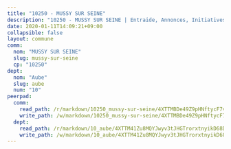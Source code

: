 ```yaml
---
title: "10250 - MUSSY SUR SEINE"
description: "10250 - MUSSY SUR SEINE | Entraide, Annonces, Initiatives"
date: 2020-01-11T14:09:21+09:00
collapsible: false
layout: commune
comm:
  nom: "MUSSY SUR SEINE"
  slug: mussy-sur-seine
  cp: "10250"
dept:
  nom: "Aube"
  slug: aube
  num: "10"
peerpad:
  comm:
    read_path: /r/markdown/10250_mussy-sur-seine/4XTTMBDe49Z9pHNftycF7voqyhSqFpXDPn59Q6TCRoqGTu33U
    write_path: /w/markdown/10250_mussy-sur-seine/4XTTMBDe49Z9pHNftycF7voqyhSqFpXDPn59Q6TCRoqGTu33U-K3TgUVjLZCPg1KefikKoJARoZqtVBkrwHVv4xWtddTReW2qyBFKeW3G7cRbBuovdTDsMP93upXyx53x9BaTv8VdgRMo7FpaPtZEeBBbXK2KUS5sg9oKPknvCwWHXv4fWxUBfSYDU
  dept:
    read_path: /r/markdown/10_aube/4XTTM41Zu8MQYJwyv3tJHGTrorxtnyikD68DsVemyiZk3ThMz
    write_path: /w/markdown/10_aube/4XTTM41Zu8MQYJwyv3tJHGTrorxtnyikD68DsVemyiZk3ThMz-K3TgTmGUJaeXhcyrKr3gXoqmq82GkfYoTwSCbr39jXo2qoiz4eMZ1zWf94tEK8PkgCEQwZ6j878iec7q7nyW22BbTVtKr2C3mJwkjMoqhPxRA9brvyfx2cZBiMVgJntTtrf7GrDW
---
```


